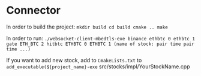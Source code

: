 # Connector
In order to build the project:
`mkdir build
   cd build
   cmake ..
   make`  

In order to run:
 `./websocket-client-mbedtls-exe binance ethbtc 0 ethbtc 1 gate ETH_BTC 2 hitbtc ETHBTC 0 ETHBTC 1 (name of stock: pair time pair time ...)`

If you want to add new stock, add to `CmakeLists.txt` to `add_executable(${project_name}-exe` src/stocks/impl/YourStockName.cpp
